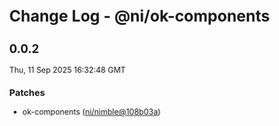 # Change Log - @ni/ok-components

<!-- This log was last generated on Thu, 11 Sep 2025 16:32:48 GMT and should not be manually modified. -->

<!-- Start content -->

## 0.0.2

Thu, 11 Sep 2025 16:32:48 GMT

### Patches

- ok-components ([ni/nimble@108b03a](https://github.com/ni/nimble/commit/108b03a39520fe996e920c83989a57d2fe0aad41))
